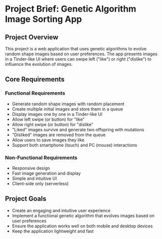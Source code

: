 # Project Brief: Genetic Algorithm Image Sorting App

## Project Overview
This project is a web application that uses genetic algorithms to evolve random shape images based on user preferences. The app presents images in a Tinder-like UI where users can swipe left ("like") or right ("dislike") to influence the evolution of images.

## Core Requirements

### Functional Requirements
- Generate random shape images with random placement
- Create multiple initial images and store them in a queue
- Display images one by one in a Tinder-like UI
- Allow left swipe (or button) for "like"
- Allow right swipe (or button) for "dislike"
- "Liked" images survive and generate two offspring with mutations
- "Disliked" images are removed from the queue
- Allow users to save images they like
- Support both smartphone (touch) and PC (mouse) interactions

### Non-Functional Requirements
- Responsive design
- Fast image generation and display
- Simple and intuitive UI
- Client-side only (serverless)

## Project Goals
- Create an engaging and intuitive user experience
- Implement a functional genetic algorithm that evolves images based on user preferences
- Ensure the application works well on both mobile and desktop devices
- Keep the application lightweight and fast

